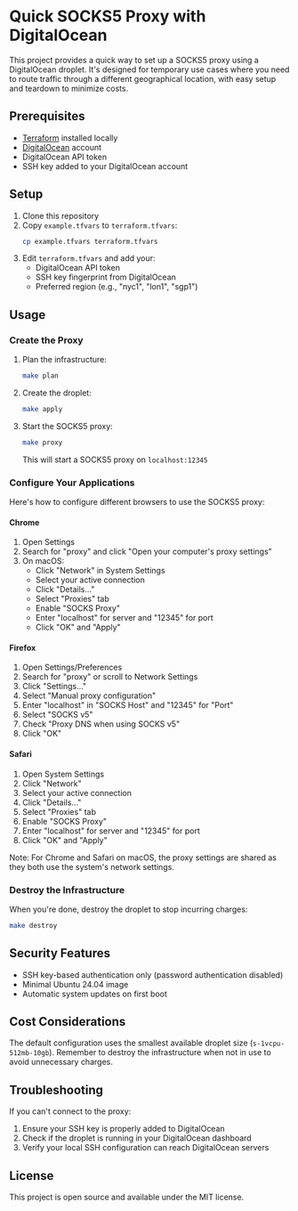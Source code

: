 # Quick SOCKS5 Proxy with DigitalOcean

This project provides a quick way to set up a SOCKS5 proxy using a DigitalOcean droplet. It's designed for temporary use cases where you need to route traffic through a different geographical location, with easy setup and teardown to minimize costs.

## Prerequisites

- [Terraform](https://www.terraform.io/downloads.html) installed locally
- [DigitalOcean](https://www.digitalocean.com/) account
- DigitalOcean API token
- SSH key added to your DigitalOcean account

## Setup

1. Clone this repository
2. Copy `example.tfvars` to `terraform.tfvars`:
   ```bash
   cp example.tfvars terraform.tfvars
   ```
3. Edit `terraform.tfvars` and add your:
   - DigitalOcean API token
   - SSH key fingerprint from DigitalOcean
   - Preferred region (e.g., "nyc1", "lon1", "sgp1")

## Usage

### Create the Proxy

1. Plan the infrastructure:
   ```bash
   make plan
   ```

2. Create the droplet:
   ```bash
   make apply
   ```

3. Start the SOCKS5 proxy:
   ```bash
   make proxy
   ```
   This will start a SOCKS5 proxy on `localhost:12345`

### Configure Your Applications

Here's how to configure different browsers to use the SOCKS5 proxy:

#### Chrome
1. Open Settings
2. Search for "proxy" and click "Open your computer's proxy settings"
3. On macOS:
   - Click "Network" in System Settings
   - Select your active connection
   - Click "Details..."
   - Select "Proxies" tab
   - Enable "SOCKS Proxy"
   - Enter "localhost" for server and "12345" for port
   - Click "OK" and "Apply"

#### Firefox
1. Open Settings/Preferences
2. Search for "proxy" or scroll to Network Settings
3. Click "Settings..."
4. Select "Manual proxy configuration"
5. Enter "localhost" in "SOCKS Host" and "12345" for "Port"
6. Select "SOCKS v5"
7. Check "Proxy DNS when using SOCKS v5"
8. Click "OK"

#### Safari
1. Open System Settings
2. Click "Network"
3. Select your active connection
4. Click "Details..."
5. Select "Proxies" tab
6. Enable "SOCKS Proxy"
7. Enter "localhost" for server and "12345" for port
8. Click "OK" and "Apply"

Note: For Chrome and Safari on macOS, the proxy settings are shared as they both use the system's network settings.

### Destroy the Infrastructure

When you're done, destroy the droplet to stop incurring charges:
```bash
make destroy
```

## Security Features

- SSH key-based authentication only (password authentication disabled)
- Minimal Ubuntu 24.04 image
- Automatic system updates on first boot

## Cost Considerations

The default configuration uses the smallest available droplet size (`s-1vcpu-512mb-10gb`). Remember to destroy the infrastructure when not in use to avoid unnecessary charges.

## Troubleshooting

If you can't connect to the proxy:
1. Ensure your SSH key is properly added to DigitalOcean
2. Check if the droplet is running in your DigitalOcean dashboard
3. Verify your local SSH configuration can reach DigitalOcean servers

## License

This project is open source and available under the MIT license.
